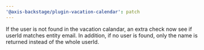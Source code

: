 ```yaml
---
'@axis-backstage/plugin-vacation-calendar': patch
---
```


If the user is not found in the vacation calandar, an extra check now see if userId matches entity email. In addition, if no user is found, only the name is returned instead of the whole userId.
